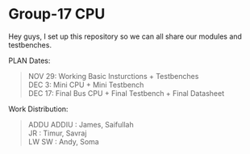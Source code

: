 # Group-17 CPU

Hey guys, I set up this repository so we can all share our modules and testbenches.  

PLAN Dates:

>NOV 29: Working Basic Insturctions + Testbenches  
>DEC 3:  Mini CPU + Mini Testbench  
>DEC 17: Final Bus CPU + Final Testbench + Final Datasheet  

Work Distribution:

>ADDU ADDIU : James, Saifullah  
>JR         : Timur, Savraj  
>LW SW      : Andy, Soma
